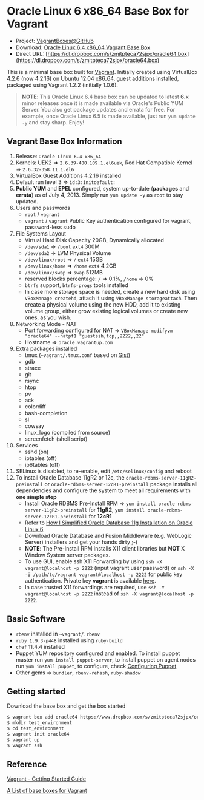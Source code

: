 # Oracle Linux 6 x86_64 Base Box for Vagrant

* Project: [VagrantBoxes@GitHub](https://github.com/terrywang/vagrantboxes)
* Download: [Oracle Linux 6.4 x86_64 Vagrant Base Box](https://www.dropbox.com/s/zmitpteca72sjpx/oracle64.box)
* Direct URL: [https://dl.dropbox.com/s/zmitpteca72sjpx/oracle64.box](https://dl.dropbox.com/s/zmitpteca72sjpx/oracle64.box)

This is a minimal base box built for [Vagrant](http://www.vagrantup.com/). Initially created using VirtualBox 4.2.6 (now 4.2.16) on Ubuntu 12.04 x86_64, guest additions installed, packaged using Vagrant 1.2.2 (initially 1.0.6).

> **NOTE**: This Oracle Linux 6.4 base box can be updated to latest **6.x** minor releases once it is made available via Oracle's Public YUM Server. You also get package updates and errata for free. For example, once Oracle Linux 6.5 is made available, just run `yum update -y` and stay sharp. Enjoy!

## Vagrant Base Box Information

1. Release: `Oracle Linux 6.4 x86_64`
2. Kernels: UEK2 => `2.6.39-400.109.1.el6uek`, Red Hat Compatible Kernel => `2.6.32-358.11.1.el6 ` 
2. VirtualBox Guest Additions 4.2.16 installed
3. Default run level 3 => `id:3:initdefault:`
4. **Public YUM** and **EPEL** configured, system up-to-date (**packages** and **errata**) as of July 4, 2013. Simply run `yum update -y` as `root` to stay updated.
5. Users and passwords
    * `root` / `vagrant`
    * `vagrant` / `vagrant` Public Key authentication configured for vagrant, password-less sudo
6. File Systems Layout
    * Virtual Hard Disk Capacity 20GB, Dynamically allocated
    * `/dev/sda1` => `/boot` `ext4` 300M
    * `/dev/sda2` => LVM Physical Volume
    * `/dev/linux/root` => `/` `ext4` 15GB
    * `/dev/linux/home` => `/home` `ext4` 4.2GB
    * `/dev/linux/swap` => `swap` 512MB
    * reserved blocks percentage: `/` => 0.1%, `/home` => 0%
    * `btrfs` support, `btrfs-progs` tools installed
    * In case more storage space is needed, create a new hard disk using `VBoxManage createhd`, attach it using `VBoxManage storageattach`. Then create a physical volume using the new HDD, add it to existing volume group, either grow existing logical volumes or create new ones, as you wish.
7. Networking Mode - NAT
    * Port forwarding configured for NAT => `VBoxManage modifyvm "oracle64" --natpf1 "guestssh,tcp,,2222,,22"`
    * Hostname => `oracle.vagrantup.com`
8. Extra packages installed
    * tmux (`~vagrant/.tmux.conf` based on [Gist](https://gist.github.com/terrywang/3950393))
    * gdb
    * strace
    * git
    * rsync
    * htop
    * pv
    * ack
    * colordiff
    * bash-completion
    * sl
    * cowsay
    * linux_logo (compiled from source)
    * screenfetch (shell script)
9. Services
    * sshd (on)
    * iptables (off)
    * ip6tables (off)
10. SELinux is disabled, to re-enable, edit `/etc/selinux/config` and reboot
11. To install Oracle Database 11gR2 or 12c, the `oracle-rdbms-server-11gR2-preinstall` or `oracle-rdbms-server-12cR1-preinstall` package installs all dependencies and configure the system to meet all requirements with **one simple step**
    * Install Oracle RDBMS Pre-Install RPM => `yum install oracle-rdbms-server-11gR2-preinstall` for **11gR2**, `yum install oracle-rdbms-server-12cR1-preinstall` for **12cR1**
    * Refer to [How I Simplified Oracle Database 11g Installation on Oracle Linux 6](http://www.oracle.com/technetwork/articles/servers-storage-admin/ginnydbinstallonlinux6-1845247.html)
    * Download Oracle Database and Fusion Middleware (e.g. WebLogic Server) installers and get your hands dirty ;-)
    * **NOTE**: The Pre-Install RPM installs X11 client libraries but **NOT** X Window System server packages.
    * To use GUI, enable ssh X11 Forwarding by using `ssh -X vagrant@localhost -p 2222` (input vagrant user password) or `ssh -X -i /path/to/vagrant vagrant@localhost -p 2222` for public key authentication. Private key **vagrant** is available [here](https://raw.github.com/mitchellh/vagrant/master/keys/vagrant).
    * In case trusted X11 forwardings are required, use `ssh -Y vagrant@localhost -p 2222` instead of `ssh -X vagrant@localhost -p 2222`.

## Basic Software
* `rbenv` installed in `~vagrant/.rbenv`
* `ruby 1.9.3-p448` installed using `ruby-build`
* `chef` 11.4.4 installed
* Puppet YUM repository configured and enabled. To install puppet master run `yum install puppet-server`, to install puppet on agent nodes run `yum install puppet`, to configure, check [Configuring Puppet](http://docs.puppetlabs.com/guides/configuring.html)
* Other gems => `bundler`, `rbenv-rehash`, `ruby-shadow`

## Getting started

Download the base box and get the box started

```bash
$ vagrant box add oracle64 https://www.dropbox.com/s/zmitpteca72sjpx/oracle64.box
$ mkdir test_environment
$ cd test_environment
$ vagrant init oracle64
$ vagrant up
$ vagrant ssh
```

## Reference

[Vagrant - Getting Started Guide](http://docs.vagrantup.com/v2/getting-started/)

[A List of base boxes for Vagrant](http://vagrantbox.es/)
